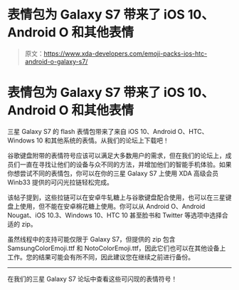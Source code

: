 # 表情包为 Galaxy S7 带来了 iOS 10、Android O 和其他表情

> 原文：<https://www.xda-developers.com/emoji-packs-ios-htc-android-o-galaxy-s7/>

# 表情包为 Galaxy S7 带来了 iOS 10、Android O 和其他表情

三星 Galaxy S7 的 flash 表情包带来了来自 iOS 10、Android O、HTC、Windows 10 和其他系统的表情。从我们的论坛上下载吧！

谷歌键盘附带的表情符号应该可以满足大多数用户的需求，但在我们的论坛上，成员们一直在寻找让他们的设备与众不同的方法，并增加他们的智能手机体验。如果你想尝试不同的表情包，你可以在你的三星 Galaxy S7 上使用 XDA 高级会员 Winb33 提供的可闪光拉链轻松完成。

该帖子提到，这些拉链可以在安卓牛轧糖上与谷歌键盘配合使用，也可以在三星键盘上使用，但不能在安卓棉花糖上使用。你可以从 Android O、Android Nougat、iOS 10.3、Windows 10、HTC 10 甚至脸书和 Twitter 等选项中选择合适的 zip。

虽然线程中的支持可能仅限于 Galaxy S7，但提供的 zip 包含 SamsungColorEmoji.ttf 和 NotoColorEmoji.ttf，因此它们也可以在其他设备上工作。您的结果可能会有所不同，因此建议您在继续之前进行备份。

* * *

在我们的三星 Galaxy S7 论坛中查看这些可闪现的表情符号！